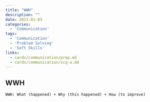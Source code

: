 ```yaml
---
title: "WWH"
description: ""
date: 2021-01-03
categories:
  - 'Communication'
tags:
  - 'Communication'
  - 'Problem Solving'
  - 'Soft Skills'
links:
  - cards/communication/prep.md
  - cards/communication/scq-a.md
---
```


## WWH

```
WWH: What (happened) + Why (this happened) + How (to improve)
```

